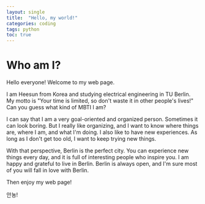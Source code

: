 ```yaml
---
layout: single
title:  "Hello, my world!"
categories: coding
tags: python
toc: true
---
```


# Who am I?

Hello everyone! Welcome to my web page.

I am Heesun from Korea and studying electrical engineering in TU Berlin. My motto is "Your time is limited, so don't waste it in other people's lives!" Can you guess what kind of MBTI I am?

I can say that I am a very goal-oriented and organized person.
Sometimes it can look boring. But I really like organizing, and I want to know where things are, where I am, and what I'm doing. I also like to have new experiences. As long as I don't get too old, I want to keep trying new things.

With that perspective, Berlin is the perfect city. You can experience new things every day, and it is full of interesting people who inspire you. I am happy and grateful to live in Berlin. Berlin is always open, and I'm sure most of you will fall in love with Berlin.

Then enjoy my web page!

안뇽!
